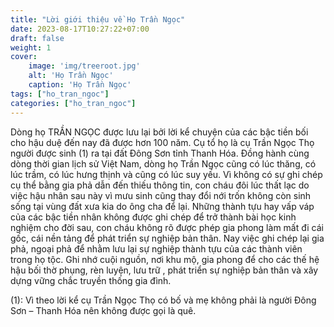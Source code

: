 ```yaml
---
title: "Lời giới thiệu về Họ Trần Ngọc"
date: 2023-08-17T10:27:22+07:00
draft: false
weight: 1
cover:
    image: 'img/treeroot.jpg'
    alt: 'Họ Trần Ngọc'
    caption: 'Họ Trần Ngọc'
tags: ["ho_tran_ngoc"]
categories: ["ho_tran_ngoc"]
---
```


Dòng họ TRẦN NGỌC được lưu lại bởi lời kể chuyện của các bậc tiền bối cho hậu duệ đến nay đã được hơn 100 năm. 
Cụ tổ họ là cụ Trần Ngọc Thọ người được sinh (1) ra tại đất Đông Sơn tỉnh Thanh Hóa.
Đồng hành cùng dòng thời gian lịch sử Việt Nam, dòng họ Trần Ngọc cũng có lúc thăng, có lúc trầm, có lúc hưng thịnh và cũng có lúc suy yếu. 
Vì không có sự ghi chép cụ thể bằng gia phả dẫn đến thiếu thông tin, con cháu đôi lúc thất lạc do việc hậu nhân sau này vì mưu sinh cũng thay đổi nới trốn không còn sinh sống tại vùng đất xưa kia do ông cha để lại. 
Những thành tựu hay vấp váp của các bậc tiền nhân không được ghi chép để trở thành bài học kinh nghiệm cho đời sau, con cháu không rõ được phép gia phong làm mất đi cái gốc, cái nền tảng để phát triển sự nghiệp bản thân. 
Nay việc ghi chép lại gia phả, ngoại phả để nhằm lưu lại sự nghiệp thành tựu của các thành viên trong họ tộc. 
Ghi nhớ cuội nguồn, nơi khu mộ, gia phong để cho các thế hệ hậu bối thờ phụng, rèn luyện, lưu trữ , phát triển sự nghiệp bản thân và xây dựng vững chắc truyền thống gia đình.

(1): Vì theo lời kể cụ Trần Ngọc Thọ có bố và mẹ không phải là người Đông Sơn – Thanh Hóa nên không được gọi là quê.